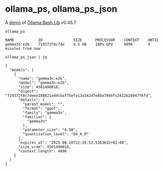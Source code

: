# ollama_ps, ollama_ps_json

A [demo](../README.md#demos) of [Ollama Bash Lib](https://github.com/attogram/ollama-bash-lib) v0.45.7

`ollama_ps`
```
NAME           ID              SIZE      PROCESSOR    CONTEXT    UNTIL              
gemma3n:e2b    719372f8c7de    4.5 GB    100% GPU     4096       4 minutes from now    
```

`ollama_ps_json | jq`
```
{
  "models": [
    {
      "name": "gemma3n:e2b",
      "model": "gemma3n:e2b",
      "size": 4501490016,
      "digest": "719372f8c7deee188821a4dcbaf75efa13a342d7e88a79d4fc2412b24947f6fd",
      "details": {
        "parent_model": "",
        "format": "gguf",
        "family": "gemma3n",
        "families": [
          "gemma3n"
        ],
        "parameter_size": "4.5B",
        "quantization_level": "Q4_K_M"
      },
      "expires_at": "2025-08-20T22:26:53.5163632+02:00",
      "size_vram": 4501490016,
      "context_length": 4096
    }
  ]
}
```
